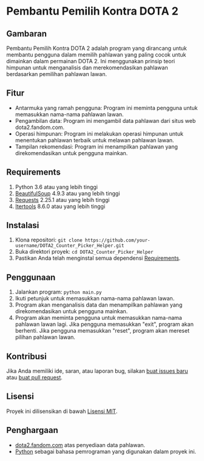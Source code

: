 # Pembantu Pemilih Kontra DOTA 2

## Gambaran

Pembantu Pemilih Kontra DOTA 2 adalah program yang dirancang untuk membantu pengguna dalam memilih pahlawan yang paling cocok untuk dimainkan dalam permainan DOTA 2. Ini menggunakan prinsip teori himpunan untuk menganalisis dan merekomendasikan pahlawan berdasarkan pemilihan pahlawan lawan.

## Fitur

- Antarmuka yang ramah pengguna: Program ini meminta pengguna untuk memasukkan nama-nama pahlawan lawan.
- Pengambilan data: Program ini mengambil data pahlawan dari situs web dota2.fandom.com.
- Operasi himpunan: Program ini melakukan operasi himpunan untuk menentukan pahlawan terbaik untuk melawan pahlawan lawan.
- Tampilan rekomendasi: Program ini menampilkan pahlawan yang direkomendasikan untuk pengguna mainkan.

## Requirements

1. Python 3.6 atau yang lebih tinggi
2. [BeautifulSoup](https://www.crummy.com/software/BeautifulSoup/bs4/doc/) 4.9.3 atau yang lebih tinggi
3. [Requests](https://requests.readthedocs.io/en/master/) 2.25.1 atau yang lebih tinggi
4. [Itertools](https://docs.python.org/3/library/itertools.html) 8.6.0 atau yang lebih tinggi

## Instalasi

1. Klona repositori: `git clone https://github.com/your-username/DOTA2_Counter_Picker_Helper.git`
2. Buka direktori proyek: `cd DOTA2_Counter_Picker_Helper`
3. Pastikan Anda telah menginstal semua dependensi [Requirements](#Requirements).

## Penggunaan

1. Jalankan program: `python main.py`
2. Ikuti petunjuk untuk memasukkan nama-nama pahlawan lawan.
3. Program akan menganalisis data dan menampilkan pahlawan yang direkomendasikan untuk pengguna mainkan.
4. Program akan meminta pengguna untuk memasukkan nama-nama pahlawan lawan lagi. Jika pengguna memasukkan "exit", program akan berhenti. Jika pengguna memasukkan "reset", program akan mereset pilihan pahlawan lawan.

## Kontribusi

Jika Anda memiliki ide, saran, atau laporan bug, silakan [buat issues baru](https://github.com/TazakiN/DOTA2_Counter_Picker_Helper/issues) atau [buat pull request](https://github.com/TazakiN/DOTA2_Counter_Picker_Helper/pulls).

## Lisensi

Proyek ini dilisensikan di bawah [Lisensi MIT](LICENSE).

## Penghargaan

- [dota2.fandom.com](https://dota2.fandom.com) atas penyediaan data pahlawan.
- [Python](https://www.python.org) sebagai bahasa pemrograman yang digunakan dalam proyek ini.
